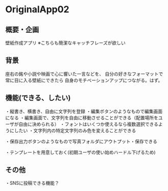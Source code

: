 # OriginalApp02
## 概要・企画
壁紙作成アプリ
※こちらも簡潔なキャッチフレーズが欲しい


## 背景
座右の銘や小説や映画で心に響いた一言などを、
自分の好きなフォーマットで常に目に入る壁紙にできたら
自身のモチベーションアップにつながる。はず。


## 機能(できる、したい)

・縦書き、横書き、自由に文字列を登録
・編集ボタンのようなもので編集画面になる
・編集画面で、文字列を自由に移動させることができる（配置場所をユーザが自由に決められる）
・フォントはいくつか使えるなら複数選択できるようにしたい
・文字列内の特定文字列のみ色を変えることができる

・保存出力ボタンのようなもので写真フォルダにアウトプット・保存できる

・テンプレートを用意しておく(初期ユーザの使い始めハードル下げるため)

## その他
・SNSに投稿できる機能？







